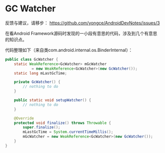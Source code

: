 # GC Watcher

反馈与建议，请移步：
https://github.com/yongce/AndroidDevNotes/issues/3

在看Android Framework源码时发现的一小段有意思的代码，涉及到几个有意思的知识点。

代码整理如下（来自类com.android.internal.os.BinderInternal）：
```java
public class GcWatcher {
    static WeakReference<GcWatcher> mGcWatcher
            = new WeakReference<GcWatcher>(new GcWatcher());
    static long mLastGcTime;

    private GcWatcher() {
        // nothing to do
    }

    public static void setupWatcher() {
        // nothing to do
    }

    @Override
    protected void finalize() throws Throwable {
        super.finalize();
        mLastGcTime = System.currentTimeMillis();
        mGcWatcher = new WeakReference<GcWatcher>(new GcWatcher());
    }
}
```
